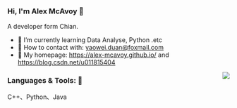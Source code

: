 ### Hi, I'm Alex McAvoy 👋

A developer form Chian.

- :orange_book: I’m currently learning Data Analyse, Python .etc
- 💬 How to contact with: yaowei.duan@foxmail.com
- 🌱 My homepage: https://alex-mcavoy.github.io/ and https://blog.csdn.net/u011815404

<!--
**Alex-McAvoy/Alex-McAvoy** is a ✨ _special_ ✨ repository because its `README.md` (this file) appears on your GitHub profile.

Here are some ideas to get you started:

- 🔭 I’m currently working on ...
- 👯 I’m looking to collaborate on ...
- 🤔 I’m looking for help with ...
- 📫 How to reach me: ...
- 😄 Pronouns: ...
- ⚡ Fun fact: ...
- :hammer: Creator of applications and frameworks
- :ram: Founder the ObjCCN
- :meat_on_bone: Meat lover
-->


<img align="right" src="https://github-readme-stats.vercel.app/api?username=Alex-McAvoy&show_icons=true&count_private=true&icon_color=CE1D2D&text_color=718096&bg_color=ffffff" />

### Languages & Tools: 👋
C++、Python、Java

